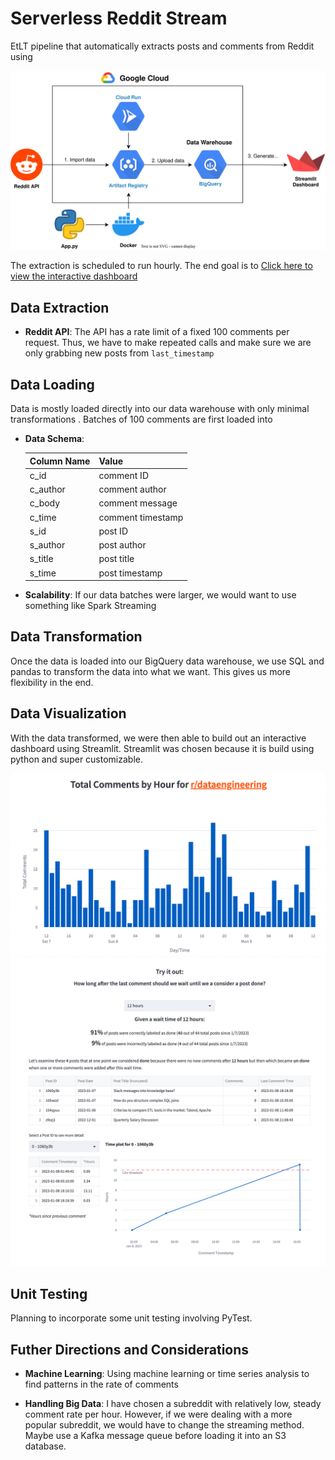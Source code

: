 # Serverless Reddit Stream

EtLT pipeline that automatically extracts posts and comments from Reddit using 

![Setup Overview Diagram](/images/Pipeline.svg)

The extraction is scheduled to run hourly. The end goal is to 
[Click here to view the interactive dashboard](https://mchion-reddit-serverless-stream-streamlit-app-axxcn6.streamlit.app/)

## Data Extraction

- **Reddit API**: The API has a rate limit of a fixed 100 comments per request. Thus, we have to make repeated calls and make sure we are only grabbing new posts from `last_timestamp`


## Data Loading

Data is mostly loaded directly into our data warehouse with only minimal transformations . Batches of 100 comments are first loaded into 

- **Data Schema**:

  | Column Name | Value | 
  | ------------ | --------- | 
  | c_id | comment ID |
  | c_author | comment author |
  | c_body | comment message |
  | c_time | comment timestamp |
  | s_id | post ID |
  | s_author | post author |
  | s_title | post title |
  | s_time | post timestamp |

- **Scalability**: If our data batches were larger, we would want to use something like Spark Streaming



## Data Transformation

Once the data is loaded into our BigQuery data warehouse, we use SQL and pandas to transform the data into what we want. This gives us more flexibility in the end. 

## Data Visualization

With the data transformed, we were then able to build out an interactive dashboard using Streamlit. Streamlit was chosen because it is build using python and super customizable. 

![Dashboard General](/images/dashboard1.png)
![Dashboard General](/images/dashboard2.png)

## Unit Testing

Planning to incorporate some unit testing involving PyTest. 

## Futher Directions and Considerations

- **Machine Learning**: Using machine learning or time series analysis to find patterns in the rate of comments  

- **Handling Big Data**: I have chosen a subreddit with relatively low, steady comment rate per hour. However, if we were dealing with a more popular subreddit, we would have to change the streaming method. Maybe use a Kafka message queue before loading it into an S3 database. 
